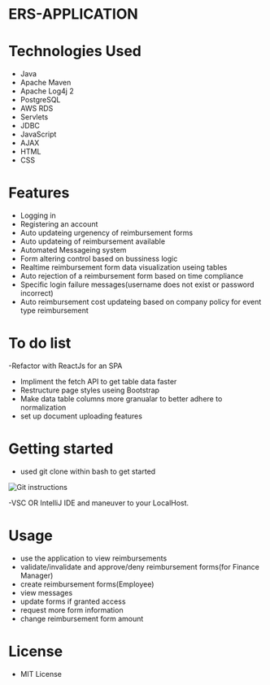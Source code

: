 # ERS-APPLICATION

# Technologies Used
- Java 
- Apache Maven
- Apache Log4j 2
- PostgreSQL
- AWS RDS
- Servlets
- JDBC 
- JavaScript
- AJAX 
- HTML
- CSS 

# Features
- Logging in
- Registering an account
- Auto updateing urgenency of reimbursement forms
- Auto updateing of reimbursement available
- Automated Messageing system
- Form altering control based on bussiness logic
- Realtime reimbursement form data visualization useing tables
- Auto rejection of a reimbursement form based on time compliance
- Specific login failure messages(username does not exist or password incorrect)
- Auto reimbursement cost updateing based on company policy for event type reimbursement

# To do list
-Refactor with ReactJs for an SPA
- Impliment the fetch API to get table data faster
- Restructure page styles useing Bootstrap
- Make data table columns more granualar to better adhere to normalization
- set up document uploading features

# Getting started
- used git clone within bash to get started

![Git instructions](githubinst.jpg)

-VSC OR IntelliJ IDE and maneuver to your LocalHost. 

# Usage
- use the application to view reimbursements
- validate/invalidate and approve/deny reimbursement forms(for Finance Manager)
- create reimbursement forms(Employee)
- view messages 
- update forms if granted access
- request more form information
- change reimbursement form amount


# License 
- MIT License






